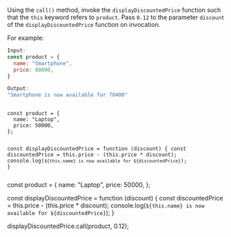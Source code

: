 Using the `call()` method,
invoke the `displayDiscountedPrice` function
such that the `this` keyword refers to `product`.
Pass `0.12` to the parameter `discount`
of the `displayDiscountedPrice` function on invocation.
​

For example:

```js
Input:
const product = {
  name: "Smartphone",
  price: 80000,
}

Output:
"Smartphone is now available for 70400"
```

<codeblock type="exercise" language="javascript" testMode="fixedInput">
<code>
const product = {
  name: "Laptop",
  price: 50000,
};

const displayDiscountedPrice = function (discount) {
const discountedPrice = this.price - (this.price * discount);
console.log(`${this.name} is now available for ${discountedPrice}`);
}

</code>

<solution>
const product = {
  name: "Laptop",
  price: 50000,
};

const displayDiscountedPrice = function (discount) {
const discountedPrice = this.price - (this.price * discount);
console.log(`${this.name} is now available for ${discountedPrice}`);
}

displayDiscountedPrice.call(product, 0.12);
</solution>
</codeblock>
​

​
